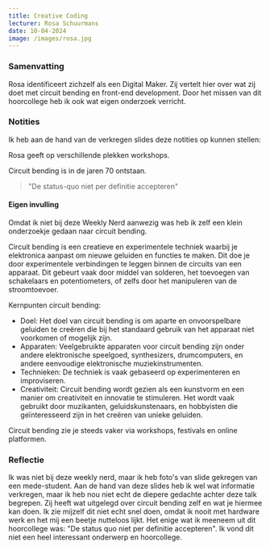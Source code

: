 ```yaml
---
title: Creative Coding
lecturer: Rosa Schuurmans
date: 10-04-2024
image: /images/rosa.jpg
---
```


### Samenvatting

Rosa identificeert zichzelf als een Digital Maker. Zij vertelt hier over wat zij doet met circuit bending en front-end
development. Door het missen van dit hoorcollege heb ik ook wat eigen onderzoek verricht.

### Notities

Ik heb aan de hand van de verkregen slides deze notities op kunnen stellen:

Rosa geeft op verschillende plekken workshops.

Circuit bending is in de jaren 70 ontstaan.

> "De status-quo niet per definitie accepteren"

#### Eigen invulling

Omdat ik niet bij deze Weekly Nerd aanwezig was heb ik zelf een klein onderzoekje gedaan naar circuit bending.

Circuit bending is een creatieve en experimentele techniek waarbij je elektronica aanpast om nieuwe geluiden en
functies te maken. Dit doe je door experimentele verbindingen te leggen binnen de circuits van een apparaat. Dit gebeurt
vaak door middel van solderen, het toevoegen van schakelaars en potentiometers, of zelfs door het manipuleren van de
stroomtoevoer.

Kernpunten circuit bending:

- Doel: Het doel van circuit bending is om aparte en onvoorspelbare geluiden te creëren die bij het standaard gebruik
  van het apparaat niet voorkomen of mogelijk zijn.
- Apparaten: Veelgebruikte apparaten voor circuit bending zijn onder andere elektronische speelgoed, synthesizers,
  drumcomputers, en andere eenvoudige elektronische muziekinstrumenten.
- Technieken: De techniek is vaak gebaseerd op experimenteren en improviseren.
- Creativiteit: Circuit bending wordt gezien als een kunstvorm en een manier om creativiteit en innovatie te stimuleren.
  Het wordt vaak gebruikt door muzikanten, geluidskunstenaars, en hobbyisten die geïnteresseerd zijn in het creëren van
  unieke geluiden.

Circuit bending zie je steeds vaker via workshops, festivals en online platformen.

### Reflectie

Ik was niet bij deze weekly nerd, maar ik heb foto's van slide gekregen van een mede-student. Aan de hand van deze
slides heb ik wel wat informatie verkregen, maar ik heb nou niet echt de diepere gedachte achter deze talk begrepen. Zij
heeft wat uitgelegd over circuit bending zelf en wat je hiermee kan doen. Ik zie mijzelf dit niet echt snel doen, omdat
ik nooit met hardware werk en het mij een beetje nutteloos lijkt. Het enige wat ik meeneem uit dit hoorcollege was: "De
status quo niet per definitie accepteren". Ik vond dit niet een heel interessant onderwerp en hoorcollege. 